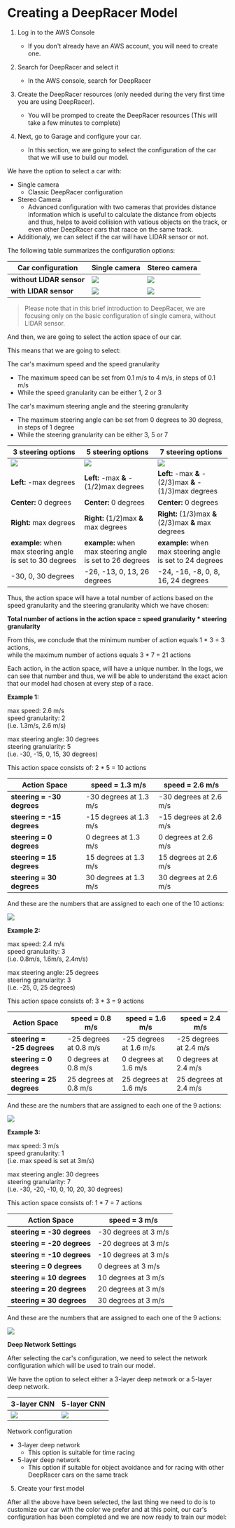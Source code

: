 # Creating a DeepRacer Model

1. Log in to the AWS Console
	* If you don't already have an AWS account, you will need to create one.

2. Search for DeepRacer and select it
	* In the AWS console, search for DeepRacer

3. Create the DeepRacer resources (only needed during the very first time you are using DeepRacer).
	* You will be promped to create the DeepRacer resources (This will take a few minutes to complete)

4. Next, go to Garage and configure your car.  
	* In this section, we are going to select the configuration of the car that we will use to build our model.  

We have the option to select a car with:

* Single camera
	* Classic DeepRacer configuration
* Stereo Camera
	* Advanced configuration with two cameras that provides distance information which is useful to calculate the distance from objects and thus, helps to avoid collision with vatious objects on the track, or even other DeepRacer cars that raace on the same track.
* Additionaly, we can select if the car will have LIDAR sensor or not.

The following table summarizes the configuration options:

Car configuration | Single camera | Stereo camera
-------------|------------|---------------
**without LIDAR sensor** | ![](imgs/car-01.PNG) | ![](imgs/car-02.PNG)
**with LIDAR sensor** | ![](imgs/car-03.PNG) | ![](imgs/car-04.PNG)

> Please note that in this brief introduction to DeepRacer, we are focusing only on the basic configuration of single camera, without LIDAR sensor.

And then, we are going to select the action space of our car.

This means that we are going to select:

The car's maximum speed and the speed granularity
* The maximum speed can be set from 0.1 m/s to 4 m/s, in steps of 0.1 m/s
* While the speed granularity can be either 1, 2 or 3

The car's maximum steering angle and the steering granularity
* The maximum steering angle can be set from 0 degrees to 30 degress, in steps of 1 degree
* While the steering granularity can be either 3, 5 or 7

3 steering options | 5 steering options | 7 steering options
-------------------|--------------------|-------------------
![](imgs/steering-01.PNG) | ![](imgs/steering-02.PNG) | ![](imgs/steering-03.PNG)
**Left:** -max degrees | **Left:** -max **&** -(1/2)max degrees | **Left:** -max **&** -(2/3)max **&** -(1/3)max degrees
**Center:** 0 degrees | **Center:** 0 degrees | **Center:** 0 degrees
**Right:** max degrees | **Right:** (1/2)max **&** max degrees | **Right:** (1/3)max **&** (2/3)max **&** max degrees
**example:** when max steering angle is set to 30 degrees | **example:** when max steering angle is set to 26 degrees | **example:** when max steering angle is set to 24 degrees
-30, 0, 30 degrees | -26, -13, 0, 13, 26 degrees | -24, -16, -8, 0, 8, 16, 24 degrees

Thus, the action space will have a total number of actions based on the speed granularity and the steering granularity which we have chosen:

**Total number of actions in the action space = speed granularity * steering granularity**

From this, we conclude that the minimum number of action equals 1 * 3 = 3 actions,  
while the maximum number of actions equals 3 * 7 = 21 actions

Each action, in the action space, will have a unique number. In the logs, we can see that number and thus, we will be able to understand the exact acion that our model had chosen at every step of a race.

**Example 1:**  

max speed: 2.6 m/s  
speed granularity: 2  
(i.e. 1.3m/s, 2.6 m/s)  

max steering angle: 30 degrees  
steering granularity: 5  
(i.e. -30, -15, 0, 15, 30 degrees)  

This action space consists of: 2 * 5 = 10 actions  

Action Space | speed = 1.3 m/s | speed = 2.6 m/s
-------------|-----------------|----------------
**steering = -30 degrees** | -30 degrees at 1.3 m/s | -30 degrees at 2.6 m/s
**steering = -15 degrees** | -15 degrees at 1.3 m/s | -15 degrees at 2.6 m/s
**steering =   0 degrees** |   0 degrees at 1.3 m/s |   0 degrees at 2.6 m/s
**steering =  15 degrees** |  15 degrees at 1.3 m/s |  15 degrees at 2.6 m/s
**steering =  30 degrees** |  30 degrees at 1.3 m/s |  30 degrees at 2.6 m/s

And these are the numbers that are assigned to each one of the 10 actions:  

![](imgs/action-01.PNG)

**Example 2:**  

max speed: 2.4 m/s  
speed granularity: 3  
(i.e. 0.8m/s, 1.6m/s, 2.4m/s)  

max steering angle: 25 degrees  
steering granularity: 3  
(i.e. -25, 0, 25 degrees)  

This action space consists of: 3 * 3 = 9 actions

Action Space | speed = 0.8 m/s | speed = 1.6 m/s | speed = 2.4 m/s
-------------|-----------------|-----------------|-----------------
**steering = -25 degrees** | -25 degrees at 0.8 m/s | -25 degrees at 1.6 m/s | -25 degrees at 2.4 m/s
**steering =   0 degrees** |   0 degrees at 0.8 m/s |   0 degrees at 1.6 m/s |   0 degrees at 2.4 m/s
**steering =  25 degrees** |  25 degrees at 0.8 m/s |  25 degrees at 1.6 m/s |  25 degrees at 2.4 m/s

And these are the numbers that are assigned to each one of the 9 actions:

![](imgs/action-02.PNG)

**Example 3:**   

max speed: 3 m/s  
speed granularity: 1  
(i.e. max speed is set at 3m/s)

max steering angle: 30 degrees  
steering granularity: 7  
(i.e. -30, -20, -10, 0, 10, 20, 30 degrees)  

This action space consists of: 1 * 7 = 7 actions

Action Space | speed = 3 m/s
-------------|---------------
**steering = -30 degrees** | -30 degrees at 3 m/s
**steering = -20 degrees** | -20 degrees at 3 m/s
**steering = -10 degrees** | -10 degrees at 3 m/s
**steering =   0 degrees** |   0 degrees at 3 m/s
**steering =  10 degrees** |  10 degrees at 3 m/s
**steering =  20 degrees** |  20 degrees at 3 m/s
**steering =  30 degrees** |  30 degrees at 3 m/s

And these are the numbers that are assigned to each one of the 9 actions:

![](imgs/action-03.PNG)

**Deep Network Settings**

After selecting the car's configuration, we need to select the network configuration which will be used to train our model.

We have the option to select either a 3-layer deep network or a 5-layer deep network.

3-layer CNN | 5-layer CNN
------------|---------------
![](imgs/cnn-01.PNG) | ![](imgs/cnn-02.PNG)

Network configuration
* 3-layer deep network
	* This option is suitable for time racing
* 5-layer deep network
	* This option if suitable for object avoidance and for racing with other DeepRacer cars on the same track

5. Create your first model

After all the above have been selected, the last thing we need to do is to customize our car with the color we prefer and at this point, our car's configuration has been completed and we are now ready to train our model:
